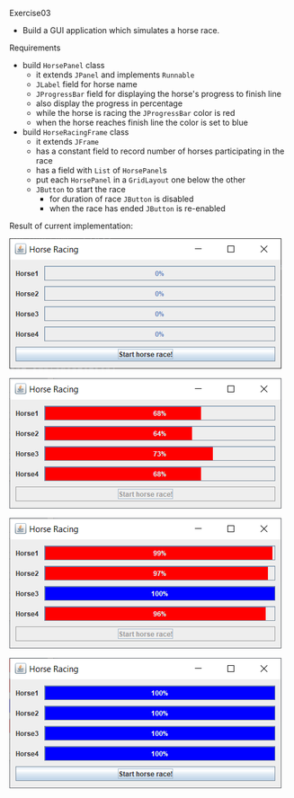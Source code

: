 Exercise03
- Build a GUI application which simulates a horse race.

Requirements
- build `HorsePanel` class 
    - it extends `JPanel` and implements `Runnable`
    - `JLabel` field for horse name
    - `JProgressBar` field for displaying the horse's progress to finish line
    - also display the progress in percentage
    - while the horse is racing the `JProgressBar` color is red
    - when the horse reaches finish line the color is set to blue
- build `HorseRacingFrame` class
    - it extends `JFrame`
    - has a constant field to record number of horses participating in the race
    - has a field with `List` of `HorsePanel`s 
    - put each `HorsePanel` in a `GridLayout` one below the other
    - `JButton` to start the race
      - for duration of race `JButton` is disabled
      - when the race has ended `JButton` is re-enabled
    
Result of current implementation:

![horse racing app launch](doc/horse_racing_launch.png)

![horse racing start](doc/horse_racing_start.png)

![horse racing winner](doc/horse_racing_winner.png)

![horse racing end](doc/horse_racing_end.png)
